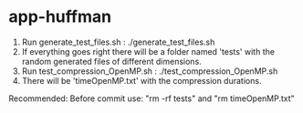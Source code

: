 # app-huffman

1. Run generate_test_files.sh : ./generate_test_files.sh
2. If everything goes right there will be a folder named 'tests' with the random generated files of different dimensions.
3. Run test_compression_OpenMP.sh : ./test_compression_OpenMP.sh
4. There will be 'timeOpenMP.txt' with the compression durations.

Recommended: Before commit use: "rm -rf tests" and "rm timeOpenMP.txt"